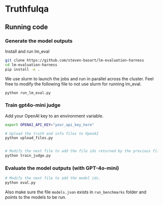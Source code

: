 # Truthfulqa

## Running code

### Generate the model outputs

Install and run lm\_eval

```bash
git clone https://github.com/steven-basart/lm-evaluation-harness
cd lm-evaluation-harness
pip install -e .
```

We use slurm to launch the jobs and run in parallel across the cluster. 
Feel free to modify the following file to not use slurm for running lm\_eval.

```bash
python run_lm_eval.py
```

### Train gpt4o-mini judge

Add your OpenAI key to an environment variable.

```bash
export OPENAI_API_KEY="your_api_key_here"

# Upload the truth and info files to OpenAI
python upload_files.py


# Modify the next file to add the file ids returned by the previous file.
python train_judge.py
```

### Evaluate the model outputs (with GPT-4o-mini)

```bash
# Modify the next file to add the model ids.
python eval.py
```

Also make sure the file `models.json` exists in `run_benchmarks` folder and points to the models to be run.

